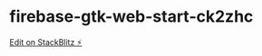 # firebase-gtk-web-start-ck2zhc

[Edit on StackBlitz ⚡️](https://stackblitz.com/edit/firebase-gtk-web-start-ck2zhc)
